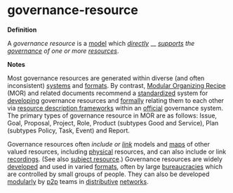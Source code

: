 # governance-resource

**Definition**

A _governance resource_ is a [model](model.md) which [_directly_](direct.md) __ [_supports_](support.md) _the_ [_governance_](govern.md) _of one or more_ [_resources_](resource.md).

**Notes**

Most governance resources are generated within diverse (and often inconsistent) [systems](system.md) and [formats](format.md). By contrast, [Modular Organizing Recipe](https://docs.google.com/document/d/17ssWfsuaKQkytdW1q83qKzEjxrY-BoreREch46JOMQY/edit?usp=sharing) (MOR) and related documents recommend a [standardized](standard.md) system for [developing](develop.md) governance resources and [formally](form.md) relating them to each other via [resource description frameworks](resource-description-framework.md) within an [official](official.md) governance system. The primary types of governance resource in MOR are as follows: Issue, Goal, Proposal, Project, Role, Product (subtypes Good and Service), Plan (subtypes Policy, Task, Event) and Report.

Governance resources often _include or_ [_link_](link.md) models and [maps](map.md) of other valued resources, including [physical](physical.md) resources, and can also include or link [recordings](record.md). (See also [subject resource](subject-resource.md).) Governance resources are widely [developed](develop.md) and used in varied [formats](format.md), often by large [bureaucracies](bureaucracy.md) which are controlled by small groups of people. They can also be developed [modularly](../../terms/modular.md) by [p2p](p2p.md) teams in [distributive](distribute.md) [networks](network.md).
